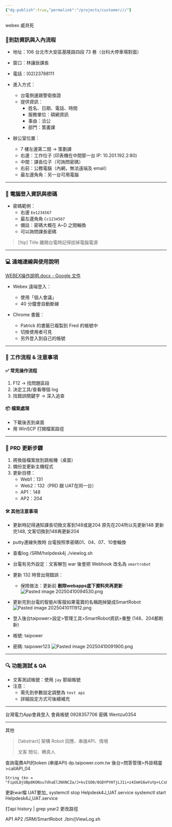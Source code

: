 ```yaml
---
{"dg-publish":true,"permalink":"/projects/customer///"}
---
```



webex 威貝死
### **📍到訪資訊與入內流程**
- 地址：106 台北市大安區基隆路四段 73 巷（台科大停車場對面）
- 窗口：林讓辰課長
- 電話：(02)23788111
- 進入方式：
    - 台電側邊跟警衛換證
    - 提供資訊：
        - 姓名、日期、電話、時間
        - 服務單位：碩網資訊
        - 事由：洽公
        - 部門：策畫課

- 辦公室位置：
    - 7 樓左邊第二間 → 策劃課
    - 右邊：工作位子 (印表機在中間那一台 IP: 10.201.192.2:80)
    - 中間：課長位子（可詢問密碼）
    - 右前：公務電腦（內網，無法遠端及 email）
    - 最左邊角角：另一台可用電腦

---
### 🔐 **電腦登入資訊與密碼**
- 密碼範例：
	- 右邊 `Ee1234567`
	- 最左邊角角 `Cc1234567`
    - 備註：密碼大概在 A~D 之間輪換
    - 可以詢問課長密碼

> [!tip] Title
> 離開台電時記得拔掉電腦電源

---
### 💻 **遠端連線與使用說明**

[WEBEX操作說明.docx - Google 文件](https://docs.google.com/document/d/1h5kv7pIUGe0BjtXS_QUNJxef0o7mH-7L/edit)
- Webex 遠端登入：
    - 使用「個人會議」
    - 40 分鐘會自動斷線

- Chrome 書籤：
    - Patrick 的書籤已複製到 Fred 的帳號中
    - 切換使用者可見
    - 另外登入到自己的帳號

---
### 🧾 **工作流程 & 注意事項**

#### ✅ 常見操作流程
1. F12 → 找問題區段
2. 決定工具/查看哪個 log
3. 找錯誤關鍵字 → 深入追查
#### 📦 檔案處理
- 下載後丟到桌面
- 用 WinSCP 打開檔案路徑

---
### 🔄 **PRD 更新步驟**

1. 將換版檔案放到跳板機（桌面）
2. 備份並更新主機程式
3. 更新目標：
    - Web1：131
    - Web2：132（PRD 跟 UAT在同一台）
    - AP1：148
    - AP2：204

#### 🛠️ 其他注意事項

- 更新時記得通知課長切換文客到148或是204
	原先在204所以先更新148
	更新完148, 文客切換到148再更新204

- putty連線失敗時
	台電按照季密碼01、04、07、10會輪換

- 查看log
	/SRM/helpdesk4j
	./viewlog.sh

- 台電有另外設定：文客解包 war 後會把 Webhook 改名為 `smartrobot`
- 更新 132 時曾出現錯誤：
    - 保險做法：更新前 **刪除webapps底下資料夾再更新**
    ![Pasted image 20250410094530.png](/img/user/Assets/Img/Pasted/Pasted%20image%2020250410094530.png)
- 更新完到台電的智能AI客服如果電寶的名稱跑掉變成SmartRobot
![Pasted image 20250410111912.png](/img/user/Assets/Img/Pasted/Pasted%20image%2020250410111912.png)
- 登入後台taipower>設定>管理工具>SmartRobot資訊>重整 (148、204都刷新)
- 帳號: taipower
- 密碼: taipower123
![Pasted image 20250410091900.png](/img/user/Assets/Img/Pasted/Pasted%20image%2020250410091900.png)

---
### 🔍 **功能測試 & QA**

- 文客測試帳號：使用 `jay` 那組帳號
- 注意：
    - 需先到參數設定調整為 `test api`
    - 詳細設定方式可後續補充


---
台灣電力App會員登入
會員帳號 0928357706
密碼 Wentzu0354

---
其他

> [!abstract] 架構
> Robot
>回應、串接API、情境
>
>文客
>問句、轉真人
> 

查詢電費API的token (串接API)
dp.taipower.com.tw
後台>問答管理>外掛精靈>callAPI_04
```
String tkn = "FipULDjUBp8KONsu7dhaEl2NXNCZa/J+kvISO0/8GDYPYH7jLJ1i+z4ImH16wYuYp+LCsBPDuBaTSYYeJ0JhFA";
```

更新war檔 UAT要加_
systemctl stop Helpdesk4J_UAT.service
systemctl start Helpdesk4J_UAT.service

打api
history | grep year2
更改路徑

AP1 AP2
/SRM/SmartRobot
./bin/jViewLog.sh